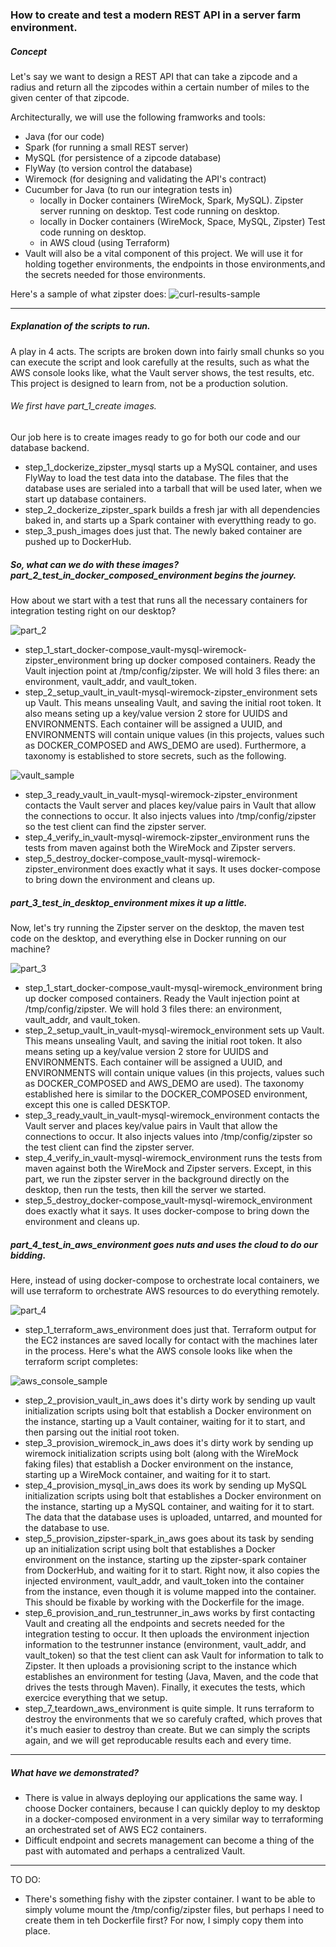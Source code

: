 ### How to create and test a modern REST API in a server farm environment.

##### Concept
Let's say we want to design a REST API that can take a zipcode and a radius and return all the zipcodes within a certain number of miles to the given center of that zipcode.

Architecturally, we will use the following framworks and tools:

- Java (for our code)
- Spark (for running a small REST server)
- MySQL (for persistence of a zipcode database)
- FlyWay (to version control the database)
- Wiremock (for designing and validating the API's contract)
- Cucumber for Java (to run our integration tests in)
    - locally in Docker containers (WireMock, Spark, MySQL).  Zipster server running on desktop.  Test code running on desktop.
    - locally in Docker containers (WireMock, Space, MySQL, Zipster)  Test code running on desktop.
    - in AWS cloud (using Terraform)
- Vault will also be a vital component of this project.  We will use it for holding together environments, the endpoints in those environments,and the secrets needed for those environments.

Here's a sample of what zipster does:
![curl-results-sample](assets/curl-results-sample.png)

---
##### Explanation of the scripts to run.  
A play in 4 acts.  The scripts are broken down into fairly small chunks so you can execute the script and look carefully at the results, such as what the AWS console looks like, what the Vault server shows, the test results, etc.  This project is designed to learn from, not be a production solution.

###### We first have part_1_create images.  

Our job here is to create images ready to go for both our code and our database backend.

- step_1_dockerize_zipster_mysql starts up a MySQL container, and uses FlyWay to load the test data into the database.  The files that the database uses are serialed into a tarball that will be used later, when we start up database containers.
- step_2_dockerize_zipster_spark builds a fresh jar with all dependencies baked in, and starts up a Spark container with everytthing ready to go.  
- step_3_push_images does just that.  The newly baked container are pushed up to DockerHub.

##### So, what can we do with these images?  part_2_test_in_docker_composed_environment begins the journey.
How about we start with a test that runs all the necessary containers for integration testing right on our desktop?

![part_2](assets/part_2_test_in_docker_composed_environment.png)

- step_1_start_docker-compose_vault-mysql-wiremock-zipster_environment bring up docker composed containers.  Ready the Vault injection point at /tmp/config/zipster.  We will hold 3 files there: an environment, vault_addr, and vault_token.
- step_2_setup_vault_in_vault-mysql-wiremock-zipster_environment sets up Vault.  This means unsealing Vault, and saving the initial root token.  It also means seting up a key/value version 2 store for UUIDS and ENVIRONMENTS.  Each container will be assigned a UUID, and ENVIRONMENTS will contain unique values (in this projects, values such as DOCKER_COMPOSED and AWS_DEMO are used).  Furthermore, a taxonomy is established to store secrets, such as the following.

![vault_sample](assets/vault_sample.png)

- step_3_ready_vault_in_vault-mysql-wiremock-zipster_environment contacts the Vault server and places key/value pairs in Vault that allow the connections to occur.  It also injects values into /tmp/config/zipster so the test client can find the zipster server.
- step_4_verify_in_vault-mysql-wiremock-zipster_environment runs the tests from maven against both the WireMock and Zipster servers.
- step_5_destroy_docker-compose_vault-mysql-wiremock-zipster_environment does exactly what it says.  It uses docker-compose to bring down the environment and cleans up.

##### part_3_test_in_desktop_environment mixes it up a little.
Now, let's try running the Zipster server on the desktop, the maven test code on the desktop, and everything else in Docker running on our machine?

![part_3](assets/part_3_test_in_desktop_environment.png)

- step_1_start_docker-compose_vault-mysql-wiremock_environment bring up docker composed containers.  Ready the Vault injection point at /tmp/config/zipster.  We will hold 3 files there: an environment, vault_addr, and vault_token.
- step_2_setup_vault_in_vault-mysql-wiremock_environment sets up Vault.  This means unsealing Vault, and saving the initial root token.  It also means seting up a key/value version 2 store for UUIDS and ENVIRONMENTS.  Each container will be assigned a UUID, and ENVIRONMENTS will contain unique values (in this projects, values such as DOCKER_COMPOSED and AWS_DEMO are used).  The taxonomy established here is similar to the DOCKER_COMPOSED environment, except this one is called DESKTOP.
- step_3_ready_vault_in_vault-mysql-wiremock_environment contacts the Vault server and places key/value pairs in Vault that allow the connections to occur.  It also injects values into /tmp/config/zipster so the test client can find the zipster server.
- step_4_verify_in_vault-mysql-wiremock_environment runs the tests from maven against both the WireMock and Zipster servers.  Except, in this part, we run the zipster server in the background directly on the desktop, then run the tests, then kill the server we started.
- step_5_destroy_docker-compose_vault-mysql-wiremock_environment does exactly what it says.  It uses docker-compose to bring down the environment and cleans up.

##### part_4_test_in_aws_environment goes nuts and uses the cloud to do our bidding.
Here, instead of using docker-compose to orchestrate local containers, we will use terraform to orchestrate AWS resources to do everything remotely.

![part_4](assets/part_4_test_in_aws_environment.png)

- step_1_terraform_aws_environment does just that. Terraform output for the EC2 instances are saved locally for contact with the machines later in the process.  Here's what the AWS console looks like when the terraform script completes:

![aws_console_sample](assets/aws_console_sample.png)

- step_2_provision_vault_in_aws does it's dirty work by sending up vault initialization scripts using bolt that establish a Docker environment on the instance, starting up a Vault container, waiting for it to start, and then parsing out the initial root token.
- step_3_provision_wiremock_in_aws does it's dirty work by sending up wiremock initialization scripts using bolt (along with the WireMock faking files) that establish a Docker environment on the instance, starting up a WireMock container, and waiting for it to start.
- step_4_provision_mysql_in_aws does its work by sending up MySQL initialization scripts using bolt that establishes a Docker environment on the instance, starting up a MySQL container, and waiting for it to start.  The data that the database uses is uploaded, untarred, and mounted for the database to use.
- step_5_provision_zipster-spark_in_aws goes about its task by sending up an initialization script using bolt that establishes a Docker environment on the instance, starting up the zipster-spark container from DockerHub, and waiting for it to start.  Right now, it also copies the injected environment, vault_addr, and vault_token into the container from the instance, even though it is volume mapped into the container.  This should be fixable by working with the Dockerfile for the image.
- step_6_provision_and_run_testrunner_in_aws works by first contacting Vault and creating all the endpoints and secrets needed for the integration testing to occur.  It then uploads the environment injection information to the testrunner instance (environment, vault_addr, and vault_token) so that the test client can ask Vault for information to talk to Zipster.  It then uploads a provisioning script to the instance which establishes an environment for testing (Java, Maven, and the code that drives the tests through Maven).  Finally, it executes the tests, which exercice everything that we setup.
- step_7_teardown_aws_environment is quite simple.  It runs terraform to destroy the environments that we so carefuly crafted, which proves that it's much easier to destroy than create.  But we can simply the scripts again, and we will get reproducable results each and every time.

---

##### What have we demonstrated?

- There is value in always deploying our applications the same way.  I choose Docker containers, because I can quickly deploy to my desktop in a docker-composed environment in a very similar way to terraforming an orchestrated set of AWS EC2 containers.
- Difficult endpoint and secrets management can become a thing of the past with automated and perhaps a centralized Vault.

---
TO DO:

- There's something fishy with the zipster container.  I want to be able to simply volume mount the /tmp/config/zipster files, but perhaps I need to create them in teh Dockerfile first?  For now, I simply copy them into place.

